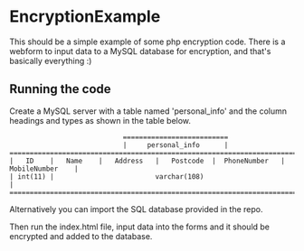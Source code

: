# EncryptionExample

This should be a simple example of some php encryption code. There is a webform to input data to a MySQL database for encryption, and that's basically everything :)


## Running the code

Create a MySQL server with a table named 'personal_info' and the column headings and types as shown in the table below.

                                ==========================
                                |     personal_info      |
    ========================================================================================
    |   ID    |   Name    |   Address   |   Postcode  |  PhoneNumber   |   MobileNumber    |
    | int(11) |                         varchar(108)                                       |
    ========================================================================================

  Alternatively you can import the SQL database provided in the repo.

  Then run the index.html file, input data into the forms and it should be encrypted and added to the database.

  
